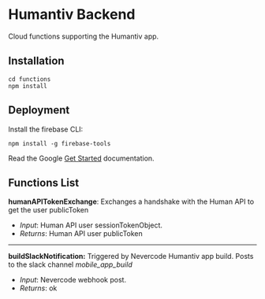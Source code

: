 
# Humantiv Backend

Cloud functions supporting the Humantiv app.

## Installation

```
cd functions
npm install
```

## Deployment

Install the firebase CLI:

```
npm install -g firebase-tools
```
Read the Google [Get Started](https://firebase.google.com/docs/functions/get-started) documentation.

## Functions List

**humanAPITokenExchange**: 
Exchanges a handshake with the Human API to get the user publicToken
 - *Input*: Human API user sessionTokenObject.
 - *Returns*:  Human API user publicToken
---
**buildSlackNotification:**
Triggered by Nevercode Humantiv app build. Posts to the slack channel *mobile_app_build* 
- *Input*: Nevercode webhook post.
 - *Returns*:  ok